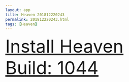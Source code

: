 ```yaml
---
layout: app
title: Heaven 201812220243
permalink: 201812220243.html
tags: [Heaven]
---
```

<div class="pure-g">
    <div class="pure-u-1-1" style="font-size: 4em">
        <a class="pure-button-primary" href="itms-services://?action=download-manifest&url=https%3A%2F%2Flitsungyisigono.github.io%2FTestScript%2Fmanifests%2F201812220243.plist"><i class="fa fa-download" aria-hidden="true"></i>Install Heaven Build: 1044</a>
    </div>
</div>